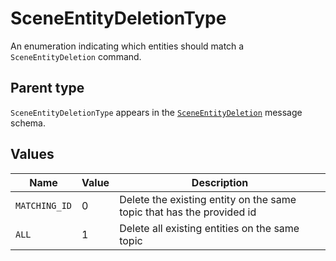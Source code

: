 # SceneEntityDeletionType

An enumeration indicating which entities should match a `SceneEntityDeletion` command.

## Parent type

`SceneEntityDeletionType` appears in the [`SceneEntityDeletion`](./scene-entity-deletion.md) message schema.

## Values

| Name          | Value | Description                                                           |
| ------------- | ----- | --------------------------------------------------------------------- |
| `MATCHING_ID` | 0     | Delete the existing entity on the same topic that has the provided id |
| `ALL`         | 1     | Delete all existing entities on the same topic                        |
